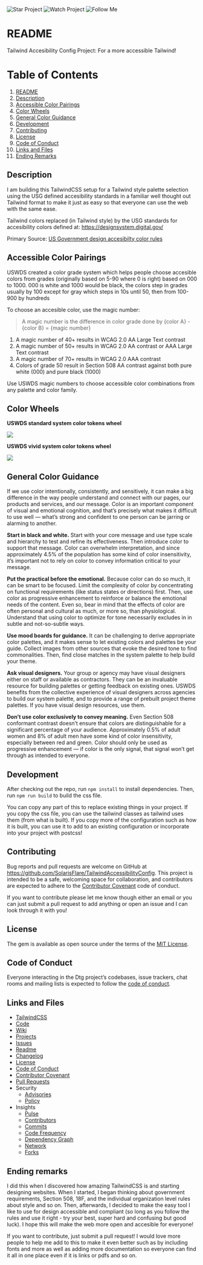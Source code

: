 ![Star Project](https://img.shields.io/github/stars/SolarisFlare/dtg.svg?style=social)
![Watch Project](https://img.shields.io/github/watchers/SolarisFlare/dtg.svg?style=social)
![Follow Me](https://img.shields.io/github/followers/SolarisFlare.svg?style=social)

# README

Tailwind Accesibility Config Project: For a more accessible Tailwind!

# Table of Contents

1. [README](#readme)
2. [Description](#description)
3. [Accessible Color Pairings](#accessible-color-pairings)
4. [Color Wheels](#color-wheels)
5. [General Color Guidance](#general-color-guidance)
6. [Development](#development)
7. [Contributing](#contributing)
8. [License](#license)
9. [Code of Conduct](#code-of-conduct)
10. [Links and Files](#links-and-files)
11. [Ending Remarks](#ending-remarks)

## Description

I am building this TailwindCSS setup for a Tailwind style palette selection using the USG defined accesibility standards in a familiar well thought out Tailwind format to make it just as easy so that everyone can use the web with the same ease.

Tailwind colors replaced (in Tailwind style) by the USG standards for accesibility colors defined at: https://designsystem.digital.gov/

Primary Source: [US Government design accesibilty color rules](https://designsystem.digital.gov/design-tokens/color/overview/)

## Accessible Color Pairings

USWDS created a color grade system which helps people choose accesible colors from grades (originally based on 5-90 where 0 is right) based on 000 to 1000. 000 is white and 1000 would be black, the colors step in grades usually by 100 except for gray which steps in 10s until 50, then from 100-900 by hundreds

To choose an accesible color, use the magic number:

> A magic number is the difference in color grade done by {color A} - {color B} = {magic number}

1. A magic number of 40+ results in WCAG 2.0 AA Large Text contrast
2. A magic number of 50+ results in WCAG 2.0 AA contrast or AAA Large Text contrast
3. A magic number of 70+ results in WCAG 2.0 AAA contrast
4. Colors of grade 50 result in Section 508 AA contrast against both pure white (000) and pure black (1000)

Use USWDS magic numbers to choose accessible color combinations from any palette and color family.
 
## Color Wheels

**USWDS standard system color tokens wheel**

![](uswds-standard-color-wheel.jpg)

**USWDS vivid system color tokens wheel**

![](uswds-vivid-color-wheel.jpg)


## General Color Guidance

If we use color intentionally, consistently, and sensitively, it can make a big difference in the way people understand and connect with our pages, our products and services, and our message. Color is an important component of visual and emotional cognition, and that’s precisely what makes it difficult to use well — what’s strong and confident to one person can be jarring or alarming to another.

**Start in black and white.** Start with your core message and use type scale and hierarchy to test and refine its effectiveness. Then introduce color to support that message. Color can overwhelm interpretation, and since approximately 4.5% of the population has some kind of color insensitivity, it’s important not to rely on color to convey information critical to your message.

**Put the practical before the emotional.** Because color can do so much, it can be smart to be focused. Limit the complexity of color by concentrating on functional requirements (like status states or directions) first. Then, use color as progressive enhancement to reinforce or balance the emotional needs of the content. Even so, bear in mind that the effects of color are often personal and cultural as much, or more so, than physiological. Understand that using color to optimize for tone necessarily excludes in in subtle and not-so-subtle ways.

**Use mood boards for guidance.** It can be challenging to derive appropriate color palettes, and it makes sense to let existing colors and palettes be your guide. Collect images from other sources that evoke the desired tone to find commonalities. Then, find close matches in the system palette to help build your theme.

**Ask visual designers.** Your group or agency may have visual designers either on staff or available as contractors. They can be an invaluable resource for building palettes or getting feedback on existing ones. USWDS benefits from the collective experience of visual designers across agencies to build our system palette, and to provide a range of prebuilt project theme palettes. If you have visual design resources, use them.

**Don’t use color exclusively to convey meaning.** Even Section 508 conformant contrast doesn’t ensure that colors are distinguishable for a significant percentage of your audience. Approximately 0.5% of adult women and 8% of adult men have some kind of color insensitivity, especially between red and green. Color should only be used as progressive enhancement — if color is the only signal, that signal won’t get through as intended to everyone.

## Development

After checking out the repo, run `npm install` to install dependencies. Then, run `npm run build` to build the css file.

You can copy any part of this to replace existing things in your project.  If you copy the css file, you can use the tailwind classes as tailwind uses them (from what is built).  If you copy more of the configuration such as how it is built, you can use it to add to an existing configuration or incorporate into your project with postcss!

## Contributing

Bug reports and pull requests are welcome on GitHub at https://github.com/SolarisFlare/TailwindAccessibilityConfig. This project is intended to be a safe, welcoming space for collaboration, and contributors are expected to adhere to the [Contributor Covenant](http://contributor-covenant.org) code of conduct.

If you want to contribute please let me know though either an email or you can just submit a pull request to add anything or open an issue and I can look through it with you!

## License

The gem is available as open source under the terms of the [MIT License](https://opensource.org/licenses/MIT).

## Code of Conduct

Everyone interacting in the Dtg project’s codebases, issue trackers, chat rooms and mailing lists is expected to follow the [code of conduct](https://github.com/SolarisFlare/TailwindAccessibilityConfig/blob/master/CODE_OF_CONDUCT.md).

## Links and Files

- [TailwindCSS](https://tailwindcss.com/)
- [Code](https://github.com/SolarisFlare/TailwindAccessibilityConfig)
- [Wiki](https://github.com/SolarisFlare/TailwindAccessibilityConfig/wiki)
- [Projects](https://github.com/SolarisFlare/TailwindAccessibilityConfig/projects)
- [Issues](https://github.com/SolarisFlare/TailwindAccessibilityConfig/issues)
- [Readme](https://github.com/SolarisFlare/TailwindAccessibilityConfig/blob/master/README.md)
- [Changelog](https://github.com/SolarisFlare/TailwindAccessibilityConfig/blob/master/CHANGELOG.md)
- [License](https://github.com/SolarisFlare/TailwindAccessibilityConfig/blob/master/LICENSE)
- [Code of Conduct](https://github.com/SolarisFlare/TailwindAccessibilityConfig/blob/master/CODE_OF_CONDUCT.md)
- [Contributor Covenant](http://contributor-covenant.org)
- [Pull Requests](https://github.com/SolarisFlare/TailwindAccessibilityConfig/pulls)
- Security
  - [Advisories](https://github.com/SolarisFlare/TailwindAccessibilityConfig/security/advisories)
  - [Policy](https://github.com/SolarisFlare/TailwindAccessibilityConfig/security/policy)
- Insights
  - [Pulse](https://github.com/SolarisFlare/TailwindAccessibilityConfig/pulse)
  - [Contributors](https://github.com/SolarisFlare/TailwindAccessibilityConfig/graphs/contributors)
  - [Commits](https://github.com/SolarisFlare/TailwindAccessibilityConfig/graphs/commit-activity)
  - [Code Frequency](https://github.com/SolarisFlare/TailwindAccessibilityConfig/graphs/code-frequency)
  - [Dependency Graph](https://github.com/SolarisFlare/TailwindAccessibilityConfig/network/dependencies)
  - [Network](https://github.com/SolarisFlare/TailwindAccessibilityConfig/network)
  - [Forks](https://github.com/SolarisFlare/TailwindAccessibilityConfig/network/members)

## Ending remarks

I did this when I discovered how amazing TailwindCSS is and starting designing websites. When I started, I began thinking about government requirements, Section 508, 18F, and the individual organization level rules about style and so on. Then, afterwards, I decided to make the easy tool I like to use for design accessible and compliant (so long as you follow the rules and use it right - try your best, super hard and confusing but good luck).  I hope this will make the web more open and accesible for everyone!

If you want to contribute, just submit a pull request!  I would love more people to help me add to this to make it even better such as by including fonts and more as well as adding more documentation so everyone can find it all in one place even if it is links or pdfs and so on.
